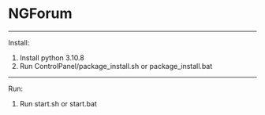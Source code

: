 # NGForum
---------------------------------------------------------
Install:
1. Install python 3.10.8
2. Run ControlPanel/package_install.sh or package_install.bat
---------------------------------------------------------
Run:
1. Run start.sh or start.bat
